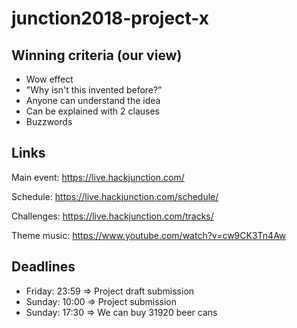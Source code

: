 # junction2018-project-x


## Winning criteria (our view)

- Wow effect
- "Why isn't this invented before?"
- Anyone can understand the idea
- Can be explained with 2 clauses
- Buzzwords

## Links

Main event: https://live.hackjunction.com/

Schedule: https://live.hackjunction.com/schedule/

Challenges: https://live.hackjunction.com/tracks/



Theme music: https://www.youtube.com/watch?v=cw9CK3Tn4Aw

## Deadlines

- Friday: 23:59 => Project draft submission
- Sunday: 10:00 => Project submission
- Sunday: 17:30 => We can buy 31920 beer cans

